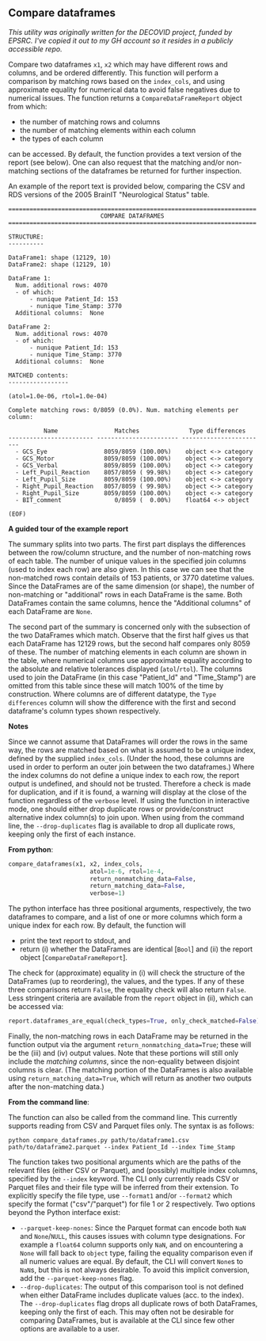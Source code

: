 ## Compare dataframes

_This utility was originally written for the DECOVID project, funded by EPSRC. I've copied it out to my GH account so it resides in a publicly accessible repo._

Compare two dataframes `x1`, `x2` which may have different rows and columns, and be ordered differently. This function 
will perform a comparison by matching rows based on the `index_cols`, and using approximate equality for
numerical data to avoid false negatives due to numerical issues. The function returns a `CompareDataFrameReport` object 
from which:

* the number of matching rows and columns
* the number of matching elements within each column
* the types of each column

can be accessed. By default, the function provides a text version of the report (see below). One can also
request that the matching and/or non-matching sections of the dataframes be returned for further inspection.

An example of the report text is provided below, comparing the CSV and RDS versions of the 2005 BrainIT 
"Neurological Status" table.

```
======================================================================
                          COMPARE DATAFRAMES                          
======================================================================

STRUCTURE:
----------

DataFrame1: shape (12129, 10)
DataFrame2: shape (12129, 10)

DataFrame 1:
  Num. additional rows: 4070
  - of which:
      - nunique Patient_Id: 153
      - nunique Time_Stamp: 3770
  Additional columns:  None

DataFrame 2:
  Num. additional rows: 4070
  - of which:
      - nunique Patient_Id: 153
      - nunique Time_Stamp: 3770
  Additional columns:  None

MATCHED contents:
-----------------

(atol=1.0e-06, rtol=1.0e-04)

Complete matching rows: 0/8059 (0.0%). Num. matching elements per column: 

          Name                Matches              Type differences
------------------------ ----------------------- ------------------------
  - GCS_Eye                8059/8059 (100.00%)    object <-> category
  - GCS_Motor              8059/8059 (100.00%)    object <-> category
  - GCS_Verbal             8059/8059 (100.00%)    object <-> category
  - Left_Pupil_Reaction    8057/8059 ( 99.98%)    object <-> category
  - Left_Pupil_Size        8059/8059 (100.00%)    object <-> category
  - Right_Pupil_Reaction   8057/8059 ( 99.98%)    object <-> category
  - Right_Pupil_Size       8059/8059 (100.00%)    object <-> category
  - BIT_comment               0/8059 (  0.00%)    float64 <-> object

(EOF)
```


**A guided tour of the example report**

The summary splits into two parts. The first part displays the differences between the row/column structure, and the
number of non-matching rows of each table. The number of unique values in the specified join columns (used to index each
row) are also given. In this case we can see that the non-matched rows contain details of 153 patients, or 3770 datetime
values. Since the DataFrames are of the same dimension (or shape), the number of non-matching or "additional" rows in 
each DataFrame is the same. Both DataFrames contain the same columns, hence the "Additional columns" of each DataFrame
are `None`.

The second part of the summary is concerned only with the subsection of the two DataFrames which match. Observe that the
first half gives us that each DataFrame has 12129 rows, but the second half compares only 8059 of these. The number of
matching elements in each column are shown in the table, where numerical columns use approximate equality according to 
the absolute and relative tolerances displayed (`atol`/`rtol`). The columns used to join the DataFrame (in this case 
"Patient_Id" and "Time_Stamp") are omitted from this table since these will match 100% of the time by construction.
Where columns are of different datatype, the `Type differences` column will show the difference with the first and
second dataframe's column types shown respectively.

**Notes**

Since we cannot assume that DataFrames will order the rows in the same way, the rows are matched based on what is 
assumed to be a unique index, defined by the supplied `index_cols`. (Under the hood, these columns are used in order to
perform an outer join between the two dataframes.)
Where the index columns do not define a unique index to each row, the report output is undefined, and should not be
trusted. Therefore a check is made for duplication, and if it is found, a warning will display at the close of the 
function regardless of the `verbose` level. If using the function in interactive mode, one should either drop duplicate
rows or provide/construct alternative index column(s) to join upon. When using from the command line, the 
`--drop-duplicates` flag is available to drop all duplicate rows, keeping only the first of each instance.

**From python**:

```python
compare_dataframes(x1, x2, index_cols,
                       atol=1e-6, rtol=1e-4,
                       return_nonmatching_data=False,
                       return_matching_data=False,
                       verbose=1)
```

The python interface has three positional arguments, respectively, the two dataframes to compare, and a list of one or
more columns which form a unique index for each row. By default, the function will 
* print the text report to stdout, and
* return (i) whether the DataFrames are identical [`Bool`] and (ii) the report object [`CompareDataFrameReport`]. 

The check for (approximate) equality in (i) will check the structure of the DataFrames (up to reordering), the 
values, and the types. If any of these three comparisons return `False`, the equality check
will also return `False`. Less stringent criteria are available from the `report` object in (ii), which can be accessed
via:

```python
report.dataframes_are_equal(check_types=True, only_check_matched=False)
```
Finally, the non-matching rows in each DataFrame may be returned in the function output via the argument 
`return_nonmatching_data=True`; these will be the (iii) and (iv) output values. Note that these portions will
still only include the _matching columns_, since the non-equality between disjoint columns is clear. (The matching 
portion of the DataFrames is also available using `return_matching_data=True`, which will return as another two
outputs after the non-matching data.)

**From the command line**:

The function can also be called from the command line. This currently supports reading from CSV and Parquet files only. 
The syntax is as follows:

```shell
python compare_dataframes.py path/to/dataframe1.csv path/to/dataframe2.parquet --index Patient_Id --index Time_Stamp
```

The function takes two positional arguments which are the paths of the relevant files (either CSV or Parquet), and 
(possibly) multiple index columns, specified by the `--index` keyword. The CLI only currently reads CSV or Parquet files
and their file type will be inferred from their extension. To explicitly specify the file type, use `--format1` and/or
`--format2` which specify the format ("csv"/"parquet") for file 1 or 2 respectively. Two options beyond the Python
interface exist:

* `--parquet-keep-nones`: Since the Parquet format can encode both `NaN` and `None`/`NULL`, this causes issues with 
column type designations. For example a `float64` column supports only `NaN`, and on encountering a `None` will fall 
back to `object` type, failing the equality comparison even if all numeric values are equal. By default, the CLI will
convert `None`s to `NaN`s, but this is not always desirable. To avoid this implicit conversion, add the 
`--parquet-keep-nones` flag.
* `--drop-duplicates`: The output of this  comparison tool is not defined when either DataFrame includes duplicate values (acc. to the index).
The `--drop-duplicates` flag drops all duplicate rows of both DataFrames, keeping only
the first of each. This may often not be desirable for comparing DataFrames, but is available at the CLI since few other
options are available to a user.

